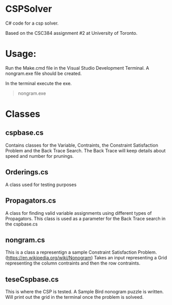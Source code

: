 # CSPSolver

C# code for a csp solver. 

Based on the CSC384 assignment #2 at University of Toronto. 


# Usage: 

Run the Make.cmd file in the Visual Studio Development Terminal. A nongram.exe file should be created. 

In the terminal execute the exe. 
> nongram.exe

# Classes 

## cspbase.cs 
Contains classes for the Variable, Contraints, the Constraint Satisfaction Problem and the Back Trace Search. The Back Trace will keep details about speed and number for prunings. 

## Orderings.cs 
A class used for testing purposes

## Propagators.cs 
A class for finding valid variable assignments using different types of Propagators. This class is used as a parameter for the Back Trace search in the cspbase.cs 

## nongram.cs 
This is a class a representign a sample Constraint Satisfaction Problem. (https://en.wikipedia.org/wiki/Nonogram) Takes an input representing a Grid representing the column contraints and then the row contraints. 

## teseCspbase.cs 
This is where the CSP is tested. A Sample Bird nonogram puzzle is written. Will print out the grid in the terminal once the problem is solveed.  

